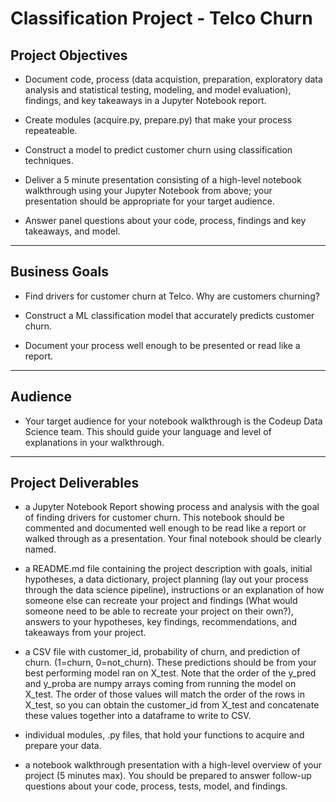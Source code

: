 
# Classification Project - Telco Churn

## Project Objectives

   - Document code, process (data acquistion, preparation, exploratory data analysis and statistical testing, modeling, and model evaluation), findings, and key takeaways in a Jupyter Notebook report.

   - Create modules (acquire.py, prepare.py) that make your process repeateable.

   - Construct a model to predict customer churn using classification techniques.

   - Deliver a 5 minute presentation consisting of a high-level notebook walkthrough using your Jupyter Notebook from above; your presentation should be appropriate for your target audience.

   - Answer panel questions about your code, process, findings and key takeaways, and model.


*************************************************************************************

## Business Goals

  -  Find drivers for customer churn at Telco. Why are customers churning?

  -  Construct a ML classification model that accurately predicts customer churn.

  -  Document your process well enough to be presented or read like a report.

  *********************************************************************************

  ## Audience

 - Your target audience for your notebook walkthrough is the Codeup Data Science team. This should guide your language and level of explanations in your walkthrough.

***********************************************************************************

## Project Deliverables

  -  a Jupyter Notebook Report showing process and analysis with the goal of finding drivers for customer churn. This notebook should be commented and documented well enough to be read like a report or walked through as a presentation. Your final notebook should be clearly named.

  -  a README.md file containing the project description with goals, initial hypotheses, a data dictionary, project planning (lay out your process through the data science pipeline), instructions or an explanation of how someone else can recreate your project and findings (What would someone need to be able to recreate your project on their own?), answers to your hypotheses, key findings, recommendations, and takeaways from your project.

  -  a CSV file with customer_id, probability of churn, and prediction of churn. (1=churn, 0=not_churn). These predictions should be from your best performing model ran on X_test. Note that the order of the y_pred and y_proba are numpy arrays coming from running the model on X_test. The order of those values will match the order of the rows in X_test, so you can obtain the customer_id from X_test and concatenate these values together into a dataframe to write to CSV.

  -  individual modules, .py files, that hold your functions to acquire and prepare your data.

   - a notebook walkthrough presentation with a high-level overview of your project (5 minutes max). You should be prepared to answer follow-up questions about your code, process, tests, model, and findings.
